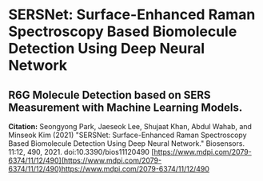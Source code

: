 # SERSNet: Surface-Enhanced Raman Spectroscopy Based Biomolecule Detection Using Deep Neural Network
R6G Molecule Detection based on SERS Measurement with Machine Learning Models.
------------------------------------

**Citation:**
Seongyong Park, Jaeseok Lee, Shujaat Khan, Abdul Wahab, and Minseok Kim (2021) "SERSNet: Surface-Enhanced Raman Spectroscopy Based Biomolecule Detection Using Deep Neural Network." Biosensors. 11:12, 490, 2021. doi:10.3390/bios11120490
[https://www.mdpi.com/2079-6374/11/12/490](https://www.mdpi.com/2079-6374/11/12/490)https://www.mdpi.com/2079-6374/11/12/490
